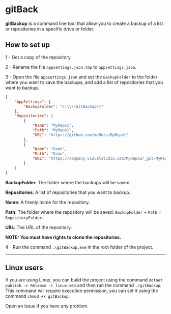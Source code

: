 # gitBack

**gitBackup** is a command line tool that allow you to create a backup of a list or repositories in a specific drive or folder.

## How to set up

1 - Get a copy of the repository.

2 - Rename the file `appsettings.json.tmp` to `appsettings.json`.

3 - Open the file `appsettings.json` and set the `BackupFolder` to the folder where you want to save the backups, and add a list of repositories that you want to backup.

```json
{
    "AppSettings": {
        "BackupFolder": "C:\\\\GitBackup\\"
    },
    "Repositories": [
        {
            "Name": "MyRepo1",
            "Path": "MyRepo1",
            "URL": "https://github.com/mcNets/MyRepo1"
        },
        {
            "Name": "Osmo",
            "Path": "Osmo",
            "URL": "https://company.visualstudio.com/MyRepo2/_git/MyRepo2"
        }
    ]
}
```

**BackupFolder**: The folder where the backups will be saved.

**Repositories**: A list of repositories that you want to backup.

**Name**: A frienly name for the repository.

**Path**: The folder where the repository will be saved. `BackupFolder` + `Path` = `RepositoryFolder`.

**URL**: The URL of the repository.

**NOTE: You must have rights to clone the repositories.**

4 - Run the command `.\gitBackup.exe` in the root folder of the project.

---

## Linux users

If you are using Linux, you can build the project using the command `dotnet publish -c Release -r linux-x64` and then run the command `./gitBackup`. This command will require execution permission, you can set it using the command `chmod +x gitBackup`.

Open an issue if you have any problem.


